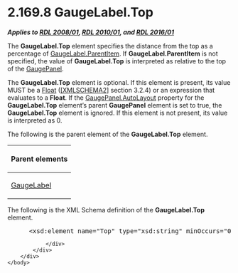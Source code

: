 <html dir="LTR" xmlns:mshelp="http://msdn.microsoft.com/mshelp" xmlns:ddue="http://ddue.schemas.microsoft.com/authoring/2003/5" xmlns:xlink="http://www.w3.org/1999/xlink" xmlns:tool="http://www.microsoft.com/tooltip">
    <head>
        <meta http-equiv="Content-Type" content="text/html; CHARSET=utf-8"></meta>
        <meta name="save" content="history"></meta>
        <title>2.169.8 GaugeLabel.Top</title>
        <xml>
            <mshelp:toctitle title="2.169.8 GaugeLabel.Top"></mshelp:toctitle>
            <mshelp:rltitle title="[MS-RDL]: GaugeLabel.Top"></mshelp:rltitle>
            <mshelp:keyword index="A" term="f105c927-66fa-4122-b3e0-8ba31bb60e02"></mshelp:keyword>
            <mshelp:attr name="DCSext.ContentType" value="open specification"></mshelp:attr>
            <mshelp:attr name="AssetID" value="f105c927-66fa-4122-b3e0-8ba31bb60e02"></mshelp:attr>
            <mshelp:attr name="TopicType" value="kbRef"></mshelp:attr>
            <mshelp:attr name="DCSext.Title" value="[MS-RDL]: GaugeLabel.Top" />
        </xml>
    </head>
    <body>
        <div id="header">
            <h1 class="heading">2.169.8 GaugeLabel.Top</h1>
        </div>
        <div id="mainSection">
            <div id="mainBody">
                <div id="allHistory" class="saveHistory"></div>
                <div id="sectionSection0" class="section" name="collapseableSection">
                    

<p><b><i>Applies to </i></b><a href="1e855f94-4617-47e4-b89e-0856c6cb420f.htm"><b><i>RDL 2008/01</i></b></a><b><i>,
</i></b><a href="3428e690-a348-4ec7-8a6a-8efb42d2cdee.htm"><b><i>RDL 2010/01</i></b></a><b><i>,
and </i></b><a href="52ce3983-2bfc-4e72-9359-42aaf5fe4509.htm"><b><i>RDL 2016/01</i></b></a></p>

<p>The <b>GaugeLabel.Top</b> element specifies the distance
from the top as a percentage of <a href="cc3643bc-b12e-4458-974a-ffc2ba097c8d.htm">GaugeLabel.ParentItem</a>. If <b>GaugeLabel.ParentItem</b>
is not specified, the value of <b>GaugeLabel.Top</b> is interpreted as relative
to the top of the <a href="f01744d3-79fa-4f30-94bf-a1ffa6bde2ac.htm">GaugePanel</a>.</p>

<p>The <b>GaugeLabel.Top</b> element is optional. If this
element is present, its value MUST be a <a href="c7d0946f-992e-4abc-a304-09b53e030692.htm">Float</a> (<a href="https://go.microsoft.com/fwlink/?LinkId=90610">[XMLSCHEMA2]</a> section
3.2.4) or an expression that evaluates to a <b>Float</b>. If the <a href="f9d6ec8d-393e-41b9-9ba6-e13c09aff56c.htm">GaugePanel.AutoLayout</a>
property for the <b>GaugeLabel.Top</b> element’s parent <b>GaugePanel</b>
element is set to true, the <b>GaugeLabel.Top</b> element is ignored. If this
element is not present, its value is interpreted as 0.</p>

<p>The following is the parent element of the <b>GaugeLabel.Top</b>
element. </p>

<table>
 <thead>
  <tr>
   <th>
   <p>Parent elements</p>
   </th>
  </tr>
 </thead>
 <tr>
  <td>
  <p><a href="3d97eae8-d903-471f-b151-9cc2bdbe91af.htm">GaugeLabel</a></p>
  </td>
 </tr>
</table>

<p>The following is the XML Schema definition of the <b>GaugeLabel.Top</b>
element.</p>

<dl>
<dd>
<div><pre> &lt;xsd:element name=&quot;Top&quot; type=&quot;xsd:string&quot; minOccurs=&quot;0&quot; /&gt;
</pre></div>
</dd></dl>


                </div>
            </div>
        </div>
    </body>
</html>